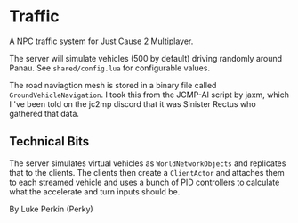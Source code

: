 Traffic
========

A NPC traffic system for Just Cause 2 Multiplayer.

The server will simulate vehicles (500 by default) driving randomly around Panau.
See `shared/config.lua` for configurable values.

The road naviagtion mesh is stored in a binary file called `GroundVehicleNavigation`.
I took this from the JCMP-AI script by jaxm, which I 've been told on the jc2mp discord that
it was Sinister Rectus who gathered that data.

## Technical Bits
The server simulates virtual vehicles as `WorldNetworkObjects` and replicates that to the clients.
The clients then create a `ClientActor` and attaches them to each streamed vehicle and uses a
bunch of PID controllers to calculate what the accelerate and turn inputs should be.

By Luke Perkin (Perky)